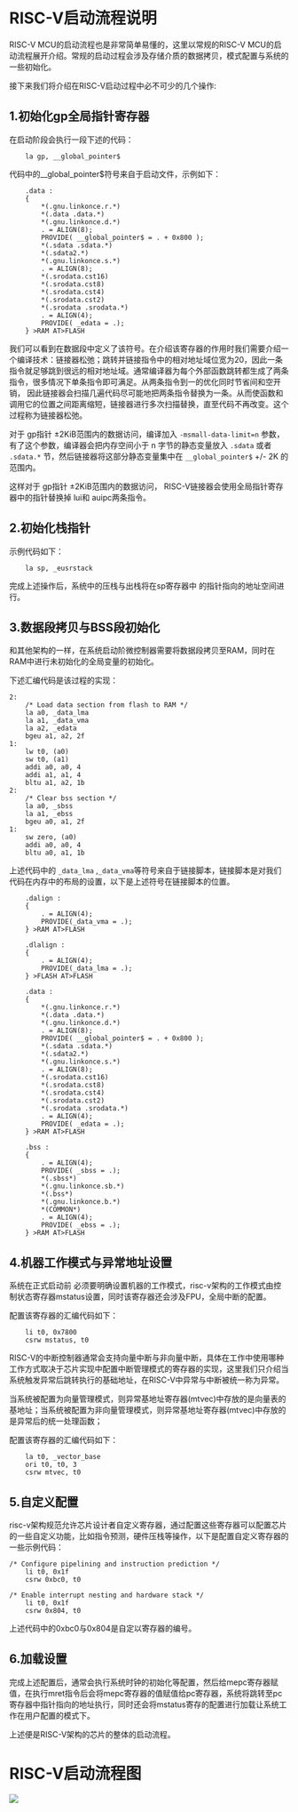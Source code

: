 # RISC-V启动流程说明

RISC-V MCU的启动流程也是非常简单易懂的，这里以常规的RISC-V MCU的启动流程展开介绍。常规的启动过程会涉及存储介质的数据拷贝，模式配置与系统的一些初始化。

接下来我们将介绍在RISC-V启动过程中必不可少的几个操作:

## 1.初始化gp全局指针寄存器

在启动阶段会执行一段下述的代码：

```assembly
	la gp, __global_pointer$
```

代码中的__global_pointer$符号来自于启动文件，示例如下：

```livescript
	.data :
	{
    	*(.gnu.linkonce.r.*)
    	*(.data .data.*)
    	*(.gnu.linkonce.d.*)
		. = ALIGN(8);
    	PROVIDE( __global_pointer$ = . + 0x800 );
    	*(.sdata .sdata.*)
		*(.sdata2.*)
    	*(.gnu.linkonce.s.*)
    	. = ALIGN(8);
    	*(.srodata.cst16)
    	*(.srodata.cst8)
    	*(.srodata.cst4)
    	*(.srodata.cst2)
    	*(.srodata .srodata.*)
    	. = ALIGN(4);
		PROVIDE( _edata = .);
	} >RAM AT>FLASH
```

我们可以看到在数据段中定义了该符号。在介绍该寄存器的作用时我们需要介绍一个编译技术：链接器松弛；跳转并链接指令中的相对地址域位宽为20，因此一条指令就足够跳到很远的相对地址域。通常编译器为每个外部函数跳转都生成了两条指令，很多情况下单条指令即可满足。从两条指令到一的优化同时节省间和空开销， 因此链接器会扫描几遍代码尽可能地把两条指令替换为一条。从而使函数和调用它的位置之间距离缩短，链接器进行多次扫描替换，直至代码不再改变。这个过程称为链接器松弛。

对于 gp指针 ±2KiB范围内的数据访问，编译加入 `-msmall-data-limit=n` 参数，有了这个参数，编译器会把内存空间小于 n 字节的静态变量放入 `.sdata` 或者 `.sdata.*` 节，然后链接器将这部分静态变量集中在 `__global_pointer$` +/- 2K 的范围内。

这样对于 gp指针 ±2KiB范围内的数据访问， RISC-V链接器会使用全局指针寄存器中的指针替换掉 lui和 auipc两条指令。

## 2.初始化栈指针

示例代码如下：

```assembly
	la sp, _eusrstack 
```

完成上述操作后，系统中的压栈与出栈将在sp寄存器中 的指针指向的地址空间进行。

## 3.数据段拷贝与BSS段初始化

和其他架构的一样，在系统启动阶微控制器需要将数据段拷贝至RAM，同时在RAM中进行未初始化的全局变量的初始化。

下述汇编代码是该过程的实现：

```assembly
2:
	/* Load data section from flash to RAM */
	la a0, _data_lma
	la a1, _data_vma
	la a2, _edata
	bgeu a1, a2, 2f
1:
	lw t0, (a0)
	sw t0, (a1)
	addi a0, a0, 4
	addi a1, a1, 4
	bltu a1, a2, 1b
2:
	/* Clear bss section */
	la a0, _sbss
	la a1, _ebss
	bgeu a0, a1, 2f
1:
	sw zero, (a0)
	addi a0, a0, 4
	bltu a0, a1, 1b
```

上述代码中的 `_data_lma`  ,`_data_vma`等符号来自于链接脚本，链接脚本是对我们代码在内存中的布局的设置，以下是上述符号在链接脚本的位置。

```
	.dalign :
	{
		. = ALIGN(4);
		PROVIDE(_data_vma = .);
	} >RAM AT>FLASH	

	.dlalign :
	{
		. = ALIGN(4); 
		PROVIDE(_data_lma = .);
	} >FLASH AT>FLASH

	.data :
	{
    	*(.gnu.linkonce.r.*)
    	*(.data .data.*)
    	*(.gnu.linkonce.d.*)
		. = ALIGN(8);
    	PROVIDE( __global_pointer$ = . + 0x800 );
    	*(.sdata .sdata.*)
		*(.sdata2.*)
    	*(.gnu.linkonce.s.*)
    	. = ALIGN(8);
    	*(.srodata.cst16)
    	*(.srodata.cst8)
    	*(.srodata.cst4)
    	*(.srodata.cst2)
    	*(.srodata .srodata.*)
    	. = ALIGN(4);
		PROVIDE( _edata = .);
	} >RAM AT>FLASH

	.bss :
	{
		. = ALIGN(4);
		PROVIDE( _sbss = .);
  	    *(.sbss*)
        *(.gnu.linkonce.sb.*)
		*(.bss*)
     	*(.gnu.linkonce.b.*)		
		*(COMMON*)
		. = ALIGN(4);
		PROVIDE( _ebss = .);
	} >RAM AT>FLASH
```

## 4.机器工作模式与异常地址设置

系统在正式启动前 必须要明确设置机器的工作模式，risc-v架构的工作模式由控制状态寄存器mstatus设置，同时该寄存器还会涉及FPU，全局中断的配置。

配置该寄存器的汇编代码如下：

```assembly
   	li t0, 0x7800
   	csrw mstatus, t0
```

RISC-V的中断控制器通常会支持向量中断与非向量中断，具体在工作中使用哪种工作方式取决于芯片实现中配置中断管理模式的寄存器的实现，这里我们只介绍当系统触发异常后跳转执行的基础地址，在RISC-V中异常与中断被统一称为异常。

当系统被配置为向量管理模式，则异常基地址寄存器(mtvec)中存放的是向量表的基地址；当系统被配置为非向量管理模式，则异常基地址寄存器(mtvec)中存放的是异常后的统一处理函数；

配置该寄存器的汇编代码如下：

```assembly
 	la t0, _vector_base
    ori t0, t0, 3           
	csrw mtvec, t0
```

## 5.自定义配置

risc-v架构规范允许芯片设计者自定义寄存器，通过配置这些寄存器可以配置芯片的一些自定义功能，比如指令预测，硬件压栈等操作，以下是配置自定义寄存器的一些示例代码：

```assembly
/* Configure pipelining and instruction prediction */
    li t0, 0x1f
    csrw 0xbc0, t0

/* Enable interrupt nesting and hardware stack */
	li t0, 0x1f
	csrw 0x804, t0
```

上述代码中的0xbc0与0x804是自定以寄存器的编号。

## 6.加载设置

完成上述配置后，通常会执行系统时钟的初始化等配置，然后给mepc寄存器赋值，在执行mret指令后会将mepc寄存器的值赋值给pc寄存器，系统将跳转至pc寄存器中指针指向的地址执行，同时还会将mstatus寄存的配置进行加载让系统工作在用户配置的模式下。

上述便是RISC-V架构的芯片的整体的启动流程。

# RISC-V启动流程图

![](figures/start_flowchart.png)

